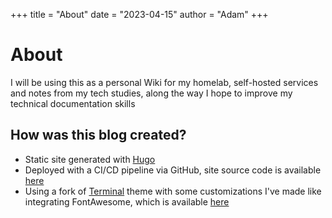 +++
title = "About"
date = "2023-04-15"
author = "Adam"
+++

# About
I will be using this as a personal Wiki for my homelab, self-hosted services and notes from my tech studies, along the way I hope to improve my technical documentation skills  

## How was this blog created?
- Static site generated with [Hugo](https://gohugo.io/)
- Deployed with a CI/CD pipeline via GitHub, site source code is available [here](https://github.com/addzey/addzey.dev)
- Using a fork of [Terminal](https://github.com/panr/hugo-theme-terminal) theme with some customizations I've made like integrating FontAwesome, which is available [here](https://github.com/addzey/hugo-theme-terminal)